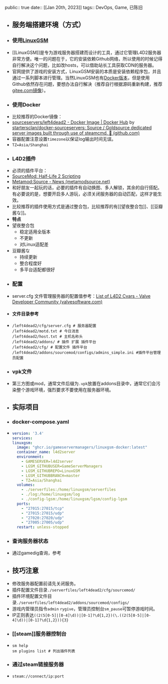 public:: true
date:: [[Jan 20th, 2023]]
tags:: DevOps, Game, 已陈旧

- ## 服务端搭建环境（方式）
- ### 使用[LinuxGSM](https://linuxgsm.com/)
- [[LinuxGSM]]是专为游戏服务器搭建而设计的工具，通过它管理L4D2服务器非常方便。唯一的问题在于，它的安装依赖Github网络，所以使用的时候记得自行解决这个问题，比如改hosts，可以借助站长工具获取CDN的服务器。
- 官网提供了游戏的安装方式，LinuxGSM安装的本质是安装依赖程序包，并且通过一系列脚本进行管理。当然LinuxGSM也有[Docker版本](https://github.com/GameServerManagers/LinuxGSM-Docker)，但是使用Github依然存在问题，要想办法自行解决（推荐自行根据源码重新构建，推荐[gitee.com镜像](https://gitee.com/mirrors/LinuxGSM)）。
- ### 使用Docker
- 比较推荐的Docker镜像：
- [sourceservers/left4dead2 - Docker Image | Docker Hub](https://hub.docker.com/r/sourceservers/left4dead2) by [startersclan/docker-sourceservers: Source / Goldsource dedicated server images built through use of steamcmd. 🐳 (github.com)](https://github.com/startersclan/docker-sourceservers)
- 容器配置注意设置`timezone`以保证log输出时间无误。
- `TZ=Asia/Shanghai`
- ### L4D2插件
- 必须的插件平台：
- [SourceMod: Half-Life 2 Scripting](https://www.sourcemod.net/)
- [Metamod:Source - News (metamodsource.net)](http://www.metamodsource.net/)
- 和好朋友一起玩的话，必要的插件有自动换图、多人解锁，其余的自行搭配。有必要说的是，想要开启多人游玩，必须关闭服务器的自动匹配，这样才能生效。
- 比较推荐的插件使用方式是通过整合包，比较推荐的有[[望夜整合包]]、[[豆瓣酱な]]。
- **特点**
- 望夜整合包
	- 稳定适用全版本
	- 不更新
	- 对Linux适配差
- 豆瓣酱な
	- 持续更新
	- 整合程度好
	- 多平台适配都很好
- ### 配置
- server.cfg 文件管理服务器的配置值参考：[List of L4D2 Cvars - Valve Developer Community (valvesoftware.com)](https://developer.valvesoftware.com/wiki/List_of_L4D2_Cvars)
- #### 文件目录参考
- ```shell
  /left4dead2/cfg/server.cfg # 服务器配置
  /left4dead2/motd.txt # 今日消息
  /left4dead2/host.txt # 主机名称头
  /left4dead2/addons/ # 插件 扩展 插件平台
  /left4dead2/cfg/ # 配置文件 插件平台
  /left4dead2/addons/sourcemod/configs/admins_simple.ini #插件平台管理员配置
  ```
- ### vpk文件
- 第三方图或mod，通常文件后缀为`.vpk`放置在addons目录中，通常它们会污染整个游戏环境，强烈要求不要使用在服务器环境。
- ## 实际项目
- ### docker-compose.yaml
- ```yaml
  version: '3.4'
  services:
  linuxgsm:
    image: "ghcr.io/gameservermanagers/linuxgsm-docker:latest"
    container_name: l4d2server
    environment:
      - GAMESERVER=l4d2server
      - LGSM_GITHUBUSER=GameServerManagers
      - LGSM_GITHUBREPO=LinuxGSM
      - LGSM_GITHUBBRANCH=master
      - TZ=Asia/Shanghai
    volumes:
      - ./serverfiles:/home/linuxgsm/serverfiles
      - ./log:/home/linuxgsm/log
      - ./config-lgsm:/home/linuxgsm/lgsm/config-lgsm
    ports:
      - "27015:27015/tcp"
      - "27015:27015/udp"
      - "27020:27020/udp"
      - "27005:27005/udp"
    restart: unless-stopped
  ```
- ### 查询服务器状态
- 通过gamedig查询，参考
- ## 技巧注意
- 修改服务器配置前请先关闭服务。
- 插件配置文件目录`./serverfiles/left4dead2/cfg/sourcemod/`
- 插件环境配置文件目录`./serverfiles/left4dead2/addons/sourcemod/configs/`
- 游戏内管理员指令`admin` `rygive`，管理员控制台`sm_pause`可暂停游戏时间。
- IP正则表达`((2(5[0-5]|[0-4]\d))|[0-1]?\d{1,2})(\.((2(5[0-5]|[0-4]\d))|[0-1]?\d{1,2})){3}`
- ### [[steam]]服务器控制台
- ```shell
  sm help
  sm plugins list # 列出插件列表
  ```
- ### 通过steam链接服务器
- `steam://connect/ip:port`